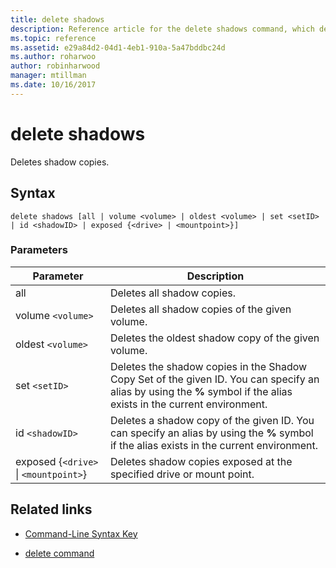 ```yaml
---
title: delete shadows
description: Reference article for the delete shadows command, which deletes shadow copies.
ms.topic: reference
ms.assetid: e29a84d2-04d1-4eb1-910a-5a47bddbc24d
ms.author: roharwoo
author: robinharwood
manager: mtillman
ms.date: 10/16/2017
---
```


# delete shadows

Deletes shadow copies.

## Syntax

```
delete shadows [all | volume <volume> | oldest <volume> | set <setID> | id <shadowID> | exposed {<drive> | <mountpoint>}]
```

### Parameters

| Parameter | Description |
| ---- | ---- |
| all | Deletes all shadow copies. |
| volume `<volume>` | Deletes all shadow copies of the given volume. |
| oldest `<volume>` | Deletes the oldest shadow copy of the given volume. |
| set `<setID>` | Deletes the shadow copies in the Shadow Copy Set of the given ID. You can specify an alias by using the **%** symbol if the alias exists in the current environment. |
| id `<shadowID>` | Deletes a shadow copy of the given ID. You can specify an alias by using the **%** symbol if the alias exists in the current environment. |
| exposed {`<drive>` \| `<mountpoint>`} | Deletes shadow copies exposed at the specified drive or mount point. |

## Related links

- [Command-Line Syntax Key](command-line-syntax-key.md)

- [delete command](delete.md)
